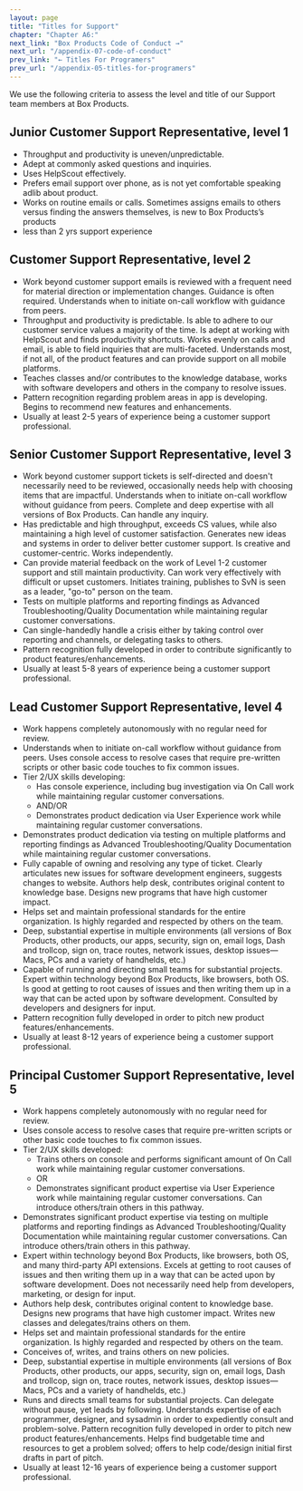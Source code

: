 ```yaml
---
layout: page
title: "Titles for Support"
chapter: "Chapter A6:"
next_link: "Box Products Code of Conduct →"
next_url: "/appendix-07-code-of-conduct"
prev_link: "← Titles For Programers"
prev_url: "/appendix-05-titles-for-programers"
---
```


We use the following criteria to assess the level and title of our Support team members at Box Products.

## Junior Customer Support Representative, level 1

- Throughput and productivity is uneven/unpredictable.
- Adept at commonly asked questions and inquiries.
- Uses HelpScout effectively.
- Prefers email support over phone, as is not yet comfortable speaking adlib about product.
- Works on routine emails or calls. Sometimes assigns emails to others versus finding the answers themselves, is new to Box Products’s products
- less than 2 yrs support experience

## Customer Support Representative, level 2

- Work beyond customer support emails is reviewed with a frequent need for material direction or implementation changes. Guidance is often required. Understands when to initiate on-call workflow with guidance from peers.
- Throughput and productivity is predictable. Is able to adhere to our customer service values a majority of the time. Is adept at working with HelpScout and finds productivity shortcuts. Works evenly on calls and email, is able to field inquiries that are multi-faceted. Understands most, if not all, of the product features and can provide support on all mobile platforms.
- Teaches classes and/or contributes to the knowledge database, works with software developers and others in the company to resolve issues.
- Pattern recognition regarding problem areas in app is developing. Begins to recommend new features and enhancements.
- Usually at least 2-5 years of experience being a customer support professional.

## Senior Customer Support Representative, level 3

- Work beyond customer support tickets is self-directed and doesn't necessarily need to be reviewed, occasionally needs help with choosing items that are impactful. Understands when to initiate on-call workflow without guidance from peers. Complete and deep expertise with all versions of Box Products. Can handle any inquiry.
- Has predictable and high throughput, exceeds CS values, while also maintaining a high level of customer satisfaction. Generates new ideas and systems in order to deliver better customer support. Is creative and customer-centric. Works independently.
- Can provide material feedback on the work of Level 1-2 customer support and still maintain productivity. Can work very effectively with difficult or upset customers. Initiates training, publishes to SvN is seen as a leader, "go-to" person on the team.
- Tests on multiple platforms and reporting findings as Advanced Troubleshooting/Quality Documentation while maintaining regular customer conversations.
- Can single-handedly handle a crisis either by taking control over reporting and channels, or delegating tasks to others.
- Pattern recognition fully developed in order to contribute significantly to product features/enhancements.
- Usually at least 5-8 years of experience being a customer support professional.

## Lead Customer Support Representative, level 4

- Work happens completely autonomously with no regular need for review.
- Understands when to initiate on-call workflow without guidance from peers. Uses console access to resolve cases that require pre-written scripts or other basic code touches to fix common issues.
- Tier 2/UX skills developing:
  - Has console experience, including bug investigation via On Call work while maintaining regular customer conversations.
  - AND/OR
  - Demonstrates product dedication via User Experience work while maintaining regular customer conversations.
- Demonstrates product dedication via testing on multiple platforms and reporting findings as Advanced Troubleshooting/Quality Documentation while maintaining regular customer conversations.
- Fully capable of owning and resolving any type of ticket. Clearly articulates new issues for software development engineers, suggests changes to website. Authors help desk, contributes original content to knowledge base. Designs new programs that have high customer impact.
- Helps set and maintain professional standards for the entire organization. Is highly regarded and respected by others on the team.
- Deep, substantial expertise in multiple environments (all versions of Box Products, other products, our apps, security, sign on, email logs, Dash and trollcop, sign on, trace routes, network issues, desktop issues—Macs, PCs and a variety of handhelds, etc.)
- Capable of running and directing small teams for substantial projects. Expert within technology beyond Box Products, like browsers, both OS. Is good at getting to root causes of issues and then writing them up in a way that can be acted upon by software development. Consulted by developers and designers for input.
- Pattern recognition fully developed in order to pitch new product features/enhancements.
- Usually at least 8-12 years of experience being a customer support professional.

## Principal Customer Support Representative, level 5

- Work happens completely autonomously with no regular need for review.
- Uses console access to resolve cases that require pre-written scripts or other basic code touches to fix common issues.
- Tier 2/UX skills developed:
  - Trains others on console and performs significant amount of On Call work while maintaining regular customer conversations.
  - OR
  - Demonstrates significant product expertise via User Experience work while maintaining regular customer conversations. Can introduce others/train others in this pathway.
- Demonstrates significant product expertise via testing on multiple platforms and reporting findings as Advanced Troubleshooting/Quality Documentation while maintaining regular customer conversations. Can introduce others/train others in this pathway.
- Expert within technology beyond Box Products, like browsers, both OS, and many third-party API extensions. Excels at getting to root causes of issues and then writing them up in a way that can be acted upon by software development. Does not necessarily need help from developers, marketing, or design for input.
- Authors help desk, contributes original content to knowledge base. Designs new programs that have high customer impact. Writes new classes and delegates/trains others on them.
- Helps set and maintain professional standards for the entire organization. Is highly regarded and respected by others on the team.
- Conceives of, writes, and trains others on new policies.
- Deep, substantial expertise in multiple environments (all versions of Box Products, other products, our apps, security, sign on, email logs, Dash and trollcop, sign on, trace routes, network issues, desktop issues—Macs, PCs and a variety of handhelds, etc.)
- Runs and directs small teams for substantial projects. Can delegate without pause, yet leads by following. Understands expertise of each programmer, designer, and sysadmin in order to expediently consult and problem-solve. Pattern recognition fully developed in order to pitch new product features/enhancements. Helps find budgetable time and resources to get a problem solved; offers to help code/design initial first drafts in part of pitch.
- Usually at least 12-16 years of experience being a customer support professional.
